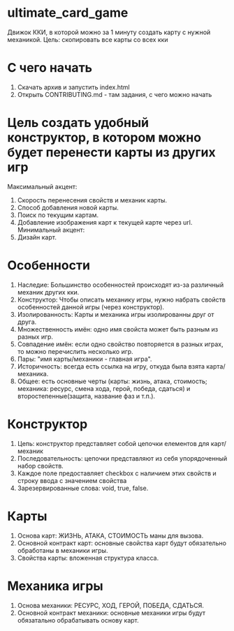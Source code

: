 # ultimate_card_game
Движок ККИ, в которой можно за 1 минуту создать карту с нужной механикой. Цель: скопировать все карты со всех кки

# С чего начать
1. Скачать архив и запустить index.html
2. Открыть CONTRIBUTING.md - там задания, с чего можно начать

# Цель создать удобный конструктор, в котором можно будет перенести карты из других игр
Максимальный акцент:
1. Скорость перенесения свойств и механик карты.
2. Способ добавления новой карты.
3. Поиск по текущим картам.
4. Добавление изображения карт к текущей карте через url.
Минимальный акцент:
1. Дизайн карт.



# Особенности
1. Наследие: Большинство особенностей происходят из-за различный механик других кки.
2. Конструктор: Чтобы описать механику игры, нужно набрать свойств особенностей данной игры (через конструктор).
3. Изолированность: Карты и механика игры изолированны друг от друга.
4. Множественность имён: одно имя свойста может быть разным из разных игр.
5. Совпадение имён: если одно свойство повторяется в разных играх, то можно перечислить несколько игр.
6. Пары: "имя карты/механики - главная игра". 
7. Историчность: всегда есть ссылка на игру, откуда была взята карта/механика.
8. Общее: есть основные черты (карты: жизнь, атака, стоимость; механика: ресурс, смена хода, герой, победа, сдаться) и второстепенные(защита, название фаз и т.п.).


# Конструктор
1. Цепь: конструктор представляет собой цепочки елементов для карт/механик
2. Последовательность: цепочки представляют из себя упорядоченный набор свойств.
4. Каждое поле предоставляет checkbox с наличием этих свойств и строку ввода с значением свойства
3. Зарезервированные слова: void, true, false.

# Карты
1. Основа карт: ЖИЗНЬ, АТАКА, СТОИМОСТЬ маны для вызова.
2. Основной контракт карт: основные свойства карт будут обязательно обработаны в механики игры.
3. Свойства карты: вложенная структура класса.

# Механика игры
1. Основа механики: РЕСУРС, ХОД, ГЕРОЙ, ПОБЕДА, СДАТЬСЯ.
2. Основной контракт механики: основные механики игры будут обязатально обрабатывать основу карт.
